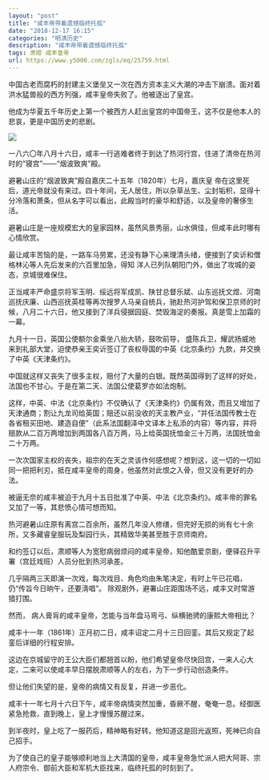 ```yaml
---
layout: "post"
title: "咸丰帝带着遗憾临终托孤"
date: "2018-12-17 16:15"
categories: "明清历史"
description: "咸丰帝带着遗憾临终托孤"
tags: 肃顺 咸丰皇帝
url: https://www.y5000.com/zgls/mq/25759.html
---
```






中国古老而腐朽的封建主义堡垒又一次在西方资本主义大潮的冲击下崩溃。面对着洪水猛兽般的西方列强，咸丰皇帝失败了。他被逐出了皇宫。

他成为华夏五千年历史上第一个被西方人赶出皇宫的中国帝王，这不仅是他本人的悲哀，更是中国历史的悲剧。

![](https://img.y5000.com/uploads/allimg/170926/13-1F926152644P7.jpg)

一八六〇年八月十六日，咸丰一行逃难者终于到达了热河行宫，住进了清帝在热河时的“寝宫”——“烟波致爽”殿。

避暑山庄的“烟波致爽”殿自嘉庆二十五年（1820年）七月，嘉庆皇
帝在这里死后，道光帝就没有来过。四十年间，无人居住，所以杂草丛生、尘封垢积，显得十分冷落和萧条，但从名字可以看出，此殿当时的豪华和舒适，以及皇帝的奢侈生活。

避暑山庄是一座规模宏大的皇家园林，虽然风景秀丽，山水俱佳，但咸丰此时哪有心情欣赏。

最让咸丰苦恼的是，一路车马劳累，还没有静下心来理清头绪，便接到了奕䜣和僧格林沁等人先后发来的六百里加急，得知
洋人已列队朝阳门外，做出了攻城的姿态，京城很难保住。

正当咸丰严命盛京将军玉明、绥远将军成凯、陕甘总督乐斌、山东巡抚文煜、河南巡抚庆廉、山西巡抚英桂等再次搜罗人马亲自统兵，驰赴热河护驾和保卫京师的时候，八月二十六日，他又接到了洋兵侵据园庭、焚毁海淀的奏报。真是雪上加霜的一幕。

九月十一日，英国公使额尔金乘坐八抬大轿，鼓吹前导，
盛陈兵卫，耀武扬威地来到礼部大堂，迫使恭亲王奕䜣签订了丧权辱国的中英《北京条约》九款，并交换了中英《天津条约》。

中国就这样又丧失了很多主权，赔付了大量的白银。既然英国得到了这样的好处，法国也不甘心。于是在第二天、法国公使葛罗亦如法炮制。

这样，中英、中法《北京条约》不仅确认了《天津条约》仍属有效，而且又增加了天津通商；割让九龙司给英国；赔还以前没收的天主教产业，“并任法国传教士在各省租买田地、建造自便”（此系法国翻泽中文译本上私添的内容）等内容，并将赔款从二百万两增加到两国各八百万两，马上给英国抚恤金三十万两，法国抚恤金二十万两。

一次次国家主权的丧失，祖宗的在天之灵该作何感想呢？想到这，这一切的一切如同一把把利刃，抵在咸丰皇帝的周身，他虽然对此恨之入骨，但又没有更好的办法。

被逼无奈的咸丰被迫于九月十五日批准了中英、中法《北京条约》。咸丰帝的罪名又加了一等，其悲愤心情可想而知。

热河避暑山庄原有离宫二百余所，虽然几年没人修缮，但完好无损的尚有七十余所，又多藏睿皇服玩及梨园行头，其精致华美甚至胜于京师南府。

和约签订以后，肃顺等人为宽慰病弱烦闷的咸丰皇帝，知他酷爱京剧，便驿召升平署（宫廷戏班）人员分批到热河承差。

几乎隔两三天即演一次戏，每次戏目、角色均由朱笔决定，有时上午已花唱，仍“传旨今日晌午，还要淸唱”。 除观剧外，避署山庄距围场不远，咸丰又时常游猎打围。

然而， 病人膏肓的咸丰皇帝，怎能与当年盘马弯弓、纵横驰骋的康熙大帝相比？

咸丰十一年（1861年）正月初二日，咸丰诏定二月十三日回銮。其后又规定了起銮后详细的行程安排。

这边在京城留守的王公大臣们都翘首以盼，他们希望皇帝尽快回宫，一来人心大定，二来可以使咸丰早日摆脱肃顺等人的左右，为下一步行动创造条件。

但让他们失望的是，皇帝的病情又有反复，并进一步恶化。

咸丰十一年七月十六日下午，咸丰帝病情突然加重，昏厥不醒，奄奄一息。经御医紧急抢救，直到晚上，皇上才慢慢苏醒过来。

到半夜时，皇上吃了一服药后，精神略有好转。他知道这是回光返照，死神已向自己招手。

为了使自己的皇子能够顺利地当上大清国的皇帝，咸丰皇帝急忙派人把大阿哥、宗人府宗令、御前大臣和军机大臣找来，临终托孤的时刻到了。
